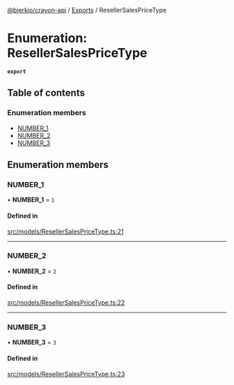 [@bjerkio/crayon-api](../README.md) / [Exports](../modules.md) / ResellerSalesPriceType

# Enumeration: ResellerSalesPriceType

**`export`**

## Table of contents

### Enumeration members

- [NUMBER\_1](ResellerSalesPriceType.md#number_1)
- [NUMBER\_2](ResellerSalesPriceType.md#number_2)
- [NUMBER\_3](ResellerSalesPriceType.md#number_3)

## Enumeration members

### NUMBER\_1

• **NUMBER\_1** = `1`

#### Defined in

[src/models/ResellerSalesPriceType.ts:21](https://github.com/bjerkio/crayon-api-js/blob/22cd66d/src/models/ResellerSalesPriceType.ts#L21)

___

### NUMBER\_2

• **NUMBER\_2** = `2`

#### Defined in

[src/models/ResellerSalesPriceType.ts:22](https://github.com/bjerkio/crayon-api-js/blob/22cd66d/src/models/ResellerSalesPriceType.ts#L22)

___

### NUMBER\_3

• **NUMBER\_3** = `3`

#### Defined in

[src/models/ResellerSalesPriceType.ts:23](https://github.com/bjerkio/crayon-api-js/blob/22cd66d/src/models/ResellerSalesPriceType.ts#L23)
